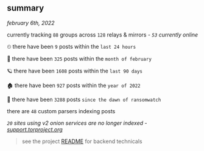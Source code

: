 
## summary
_february 6th, 2022_

currently tracking `88` groups across `128` relays & mirrors - _`53` currently online_

⏲ there have been `9` posts within the `last 24 hours`

🦈 there have been `325` posts within the `month of february`

🪐 there have been `1608` posts within the `last 90 days`

🏚 there have been `927` posts within the `year of 2022`

🦕 there have been `3288` posts `since the dawn of ransomwatch`

there are `48` custom parsers indexing posts

_`20` sites using v2 onion services are no longer indexed - [support.torproject.org](https://support.torproject.org/onionservices/v2-deprecation/)_

> see the project [README](https://github.com/thetanz/ransomwatch#ransomwatch--) for backend technicals
